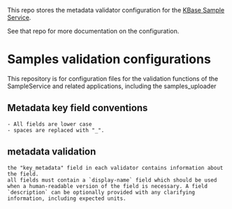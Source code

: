 This repo stores the metadata validator configuration for the [KBase Sample Service](https://github.com/kbaseIncubator/sample_service).

See that repo for more documentation on the configuration.

# Samples validation configurations

This repository is for configuration files for the validation functions of the SampleService and related applications, including the samples_uploader

## Metadata key field conventions
	- All fields are lower case
	- spaces are replaced with "_".

## metadata validation
	the "key_metadata" field in each validator contains information about the field.
	all fields must contain a `display-name` field which should be used when a human-readable version of the field is necessary. A field `description` can be optionally provided with any clarifying information, including expected units.

